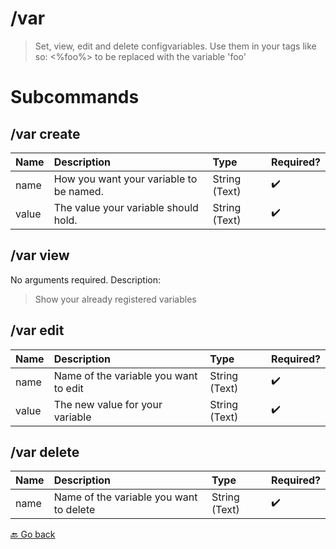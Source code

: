 # /var
> Set, view, edit and delete configvariables. Use them in your tags like so: <%foo%> to be replaced with the variable 'foo' 

# Subcommands

## /var create 

| Name | Description | Type | Required? | 
| :-- | :-- | :-- | :-- | 
| name | How you want your variable to be named. | String (Text) | ✔️ | 
| value | The value your variable should hold. | String (Text) | ✔️ | 
## /var view 

No arguments required. Description: 
> Show your already registered variables 
## /var edit 

| Name | Description | Type | Required? | 
| :-- | :-- | :-- | :-- | 
| name | Name of the variable you want to edit | String (Text) | ✔️ | 
| value | The new value for your variable | String (Text) | ✔️ | 
## /var delete 

| Name | Description | Type | Required? | 
| :-- | :-- | :-- | :-- | 
| name | Name of the variable you want to delete | String (Text) | ✔️ | 



 [🔙 Go back](../README)